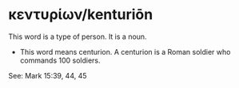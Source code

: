 # κεντυρίων/kenturiōn
This word is a type of person. It is a noun.
* This word means centurion. A centurion is a Roman soldier who commands 100 soldiers.

See: Mark 15:39, 44, 45
